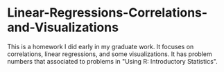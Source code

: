 # Linear-Regressions-Correlations-and-Visualizations
This is a homework I did early in my graduate work. It focuses on correlations, linear regressions, and some visualizations. It has problem numbers that associated to problems in "Using R: Introductory Statistics".

